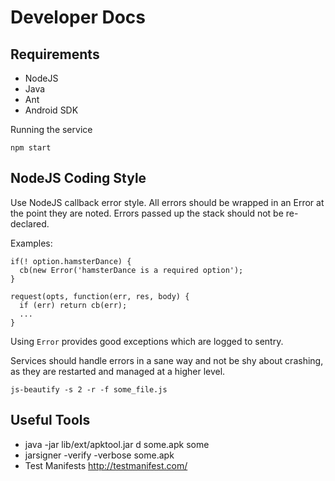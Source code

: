 # Developer Docs

## Requirements

* NodeJS
* Java
* Ant
* Android SDK

Running the service

    npm start

## NodeJS Coding Style

Use NodeJS callback error style. All errors should be wrapped
in an Error at the point they are noted. Errors passed up the
stack should not be re-declared.

Examples:

    if(! option.hamsterDance) {
      cb(new Error('hamsterDance is a required option');
    }

    request(opts, function(err, res, body) {
      if (err) return cb(err);
      ...
    }

Using `Error` provides good exceptions which are logged to sentry.

Services should handle errors in a sane way and not be shy about
crashing, as they are restarted and managed at a higher level.

    js-beautify -s 2 -r -f some_file.js

## Useful Tools

* java -jar lib/ext/apktool.jar d some.apk some
* jarsigner -verify -verbose some.apk
* Test Manifests http://testmanifest.com/